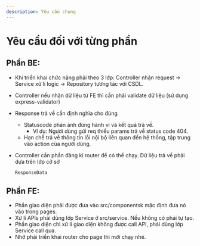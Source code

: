 ```yaml
---
description: Yêu cầu chung
---
```


# Yêu cầu đối với từng phần

## Phần BE:&#x20;

* Khi triển khai chức năng phải theo 3 lớp: Controller nhận request -> Service xử lí logic -> Repository tương tác với CSDL.
* Controller nếu nhận dữ liệu từ FE thì cần phải validate dữ liệu (sử dụng express-validator)
* Response trả về cần định nghĩa cho đúng
  * Statuscode phản ảnh  đúng hành vi và kết quả trả về.
    * Ví dụ: Người dùng gửi req thiếu params trả về status code 404.
  * Hạn chễ trả về thông tin lỗi nội bộ liên quan đến hệ thống, tập trung vào action của người dùng.
*   Controller cần phần đăng kí router để có thể chạy. Dữ liệu trả về phải dựa trên lớp cở sở&#x20;

    ```typescript
    ResponseData
    ```

## Phần FE:

* Phần giao diện phải được đưa vào src/componentsk mặc định đưa nó vào trong pages.
* Xử lí APIs phải dùng lớp Service ở src/service. Nếu không có phải tự tạo.
* Phần giao diện chỉ xử lí giao diện không được call API, phải dùng lớp Service call qua.
* Nhớ phải triển khai router cho page thì mới chạy nhé.


